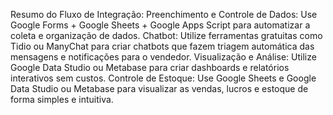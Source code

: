 Resumo do Fluxo de Integração:
Preenchimento e Controle de Dados: Use Google Forms + Google Sheets + Google Apps Script para automatizar a coleta e organização de dados.
Chatbot: Utilize ferramentas gratuitas como Tidio ou ManyChat para criar chatbots que fazem triagem automática das mensagens e notificações para o vendedor.
Visualização e Análise: Utilize Google Data Studio ou Metabase para criar dashboards e relatórios interativos sem custos.
Controle de Estoque: Use Google Sheets e Google Data Studio ou Metabase para visualizar as vendas, lucros e estoque de forma simples e intuitiva.

